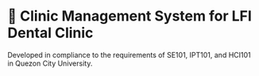 # 🦷 Clinic Management System for LFI Dental Clinic

Developed in compliance to the requirements of SE101, IPT101, and HCI101 in Quezon City University.

